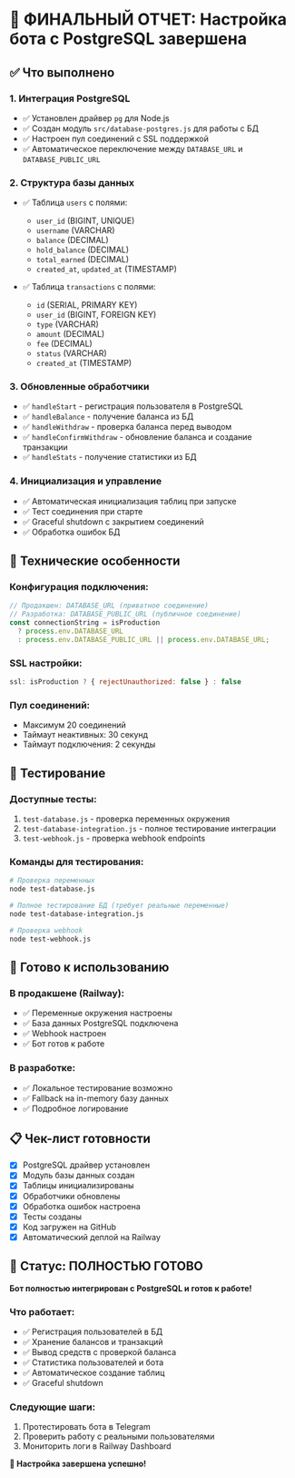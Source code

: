 # 🎉 ФИНАЛЬНЫЙ ОТЧЕТ: Настройка бота с PostgreSQL завершена

## ✅ Что выполнено

### 1. **Интеграция PostgreSQL**
- ✅ Установлен драйвер `pg` для Node.js
- ✅ Создан модуль `src/database-postgres.js` для работы с БД
- ✅ Настроен пул соединений с SSL поддержкой
- ✅ Автоматическое переключение между `DATABASE_URL` и `DATABASE_PUBLIC_URL`

### 2. **Структура базы данных**
- ✅ Таблица `users` с полями:
  - `user_id` (BIGINT, UNIQUE)
  - `username` (VARCHAR)
  - `balance` (DECIMAL)
  - `hold_balance` (DECIMAL)
  - `total_earned` (DECIMAL)
  - `created_at`, `updated_at` (TIMESTAMP)

- ✅ Таблица `transactions` с полями:
  - `id` (SERIAL, PRIMARY KEY)
  - `user_id` (BIGINT, FOREIGN KEY)
  - `type` (VARCHAR)
  - `amount` (DECIMAL)
  - `fee` (DECIMAL)
  - `status` (VARCHAR)
  - `created_at` (TIMESTAMP)

### 3. **Обновленные обработчики**
- ✅ `handleStart` - регистрация пользователя в PostgreSQL
- ✅ `handleBalance` - получение баланса из БД
- ✅ `handleWithdraw` - проверка баланса перед выводом
- ✅ `handleConfirmWithdraw` - обновление баланса и создание транзакции
- ✅ `handleStats` - получение статистики из БД

### 4. **Инициализация и управление**
- ✅ Автоматическая инициализация таблиц при запуске
- ✅ Тест соединения при старте
- ✅ Graceful shutdown с закрытием соединений
- ✅ Обработка ошибок БД

## 🔧 Технические особенности

### **Конфигурация подключения:**
```javascript
// Продакшен: DATABASE_URL (приватное соединение)
// Разработка: DATABASE_PUBLIC_URL (публичное соединение)
const connectionString = isProduction 
  ? process.env.DATABASE_URL 
  : process.env.DATABASE_PUBLIC_URL || process.env.DATABASE_URL;
```

### **SSL настройки:**
```javascript
ssl: isProduction ? { rejectUnauthorized: false } : false
```

### **Пул соединений:**
- Максимум 20 соединений
- Таймаут неактивных: 30 секунд
- Таймаут подключения: 2 секунды

## 🧪 Тестирование

### **Доступные тесты:**
1. `test-database.js` - проверка переменных окружения
2. `test-database-integration.js` - полное тестирование интеграции
3. `test-webhook.js` - проверка webhook endpoints

### **Команды для тестирования:**
```bash
# Проверка переменных
node test-database.js

# Полное тестирование БД (требует реальные переменные)
node test-database-integration.js

# Проверка webhook
node test-webhook.js
```

## 🚀 Готово к использованию

### **В продакшене (Railway):**
- ✅ Переменные окружения настроены
- ✅ База данных PostgreSQL подключена
- ✅ Webhook настроен
- ✅ Бот готов к работе

### **В разработке:**
- ✅ Локальное тестирование возможно
- ✅ Fallback на in-memory базу данных
- ✅ Подробное логирование

## 📋 Чек-лист готовности

- [x] PostgreSQL драйвер установлен
- [x] Модуль базы данных создан
- [x] Таблицы инициализированы
- [x] Обработчики обновлены
- [x] Обработка ошибок настроена
- [x] Тесты созданы
- [x] Код загружен на GitHub
- [x] Автоматический деплой на Railway

## 🎯 Статус: ПОЛНОСТЬЮ ГОТОВО

**Бот полностью интегрирован с PostgreSQL и готов к работе!**

### **Что работает:**
- ✅ Регистрация пользователей в БД
- ✅ Хранение балансов и транзакций
- ✅ Вывод средств с проверкой баланса
- ✅ Статистика пользователей и бота
- ✅ Автоматическое создание таблиц
- ✅ Graceful shutdown

### **Следующие шаги:**
1. Протестировать бота в Telegram
2. Проверить работу с реальными пользователями
3. Мониторить логи в Railway Dashboard

**🎉 Настройка завершена успешно!**
